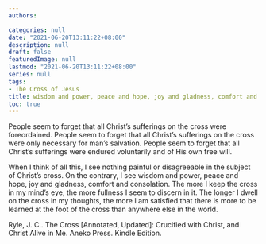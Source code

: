 ```yaml
---
authors:

categories: null
date: "2021-06-20T13:11:22+08:00"
description: null
draft: false
featuredImage: null
lastmod: "2021-06-20T13:11:22+08:00"
series: null
tags: 
- The Cross of Jesus
title: wisdom and power, peace and hope, joy and gladness, comfort and consolation of the Cross
toc: true
---
```


People seem to forget that all Christ’s sufferings on the cross were foreordained.
People seem to forget that all Christ’s sufferings on the cross were only necessary for man’s salvation.
People seem to forget that all Christ’s sufferings were endured voluntarily and of His own free will.

When I think of all this, I see nothing painful or disagreeable in the subject of Christ’s cross. On the contrary, I see wisdom and power, peace and hope, joy and gladness, comfort and consolation. The more I keep the cross in my mind’s eye, the more fullness I seem to discern in it. The longer I dwell on the cross in my thoughts, the more I am satisfied that there is more to be learned at the foot of the cross than anywhere else in the world.

Ryle, J. C.. The Cross [Annotated, Updated]: Crucified with Christ, and Christ Alive in Me. Aneko Press. Kindle Edition. 


